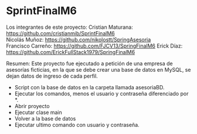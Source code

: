 # SprintFinalM6
Los integrantes de este proyecto: 
Cristian Maturana: https://github.com/cristianmib/SprintFinalM6   
Nicolás Muñoz: https://github.com/nikolostt/SpringAsesoria  
Francisco Carreño: https://github.com/FJCV13/SpringFinalM6
Erick Díaz: https://github.com/ErickFullStack1979/SpringFinalM6

Resumen: Este proyecto fue ejecutado a petición de una empresa de asesorías ficticias, en la que se debe crear una base de datos en MySQL, se dejan datos de ingreso de cada perfil.

- Script con la base de datos en la carpeta llamada asesoriaBD.
- Ejecutar los comandos, menos el usuario y contraseña diferenciado por *.
- Abrir proyecto
- Ejecutar clase main
- Volver a la base de datos 
- Ejecutar ultimo comando con usuario y contraseña.
